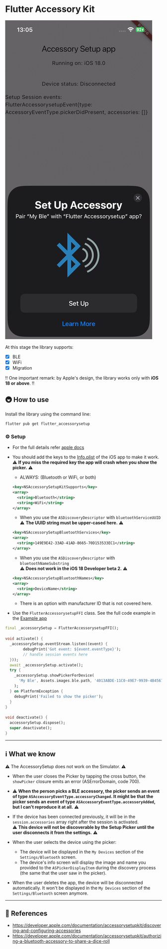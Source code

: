 
# Flutter Accessory Kit

![](.github/flutter-accessorysetup.png)

At this stage the library supports:

- [x] BLE
- [x] WiFi
- [x] Migration

‼️ One important remark: by Apple's design, the library works only with **iOS 18 or above**. ‼️

## 🚇 How to use

Install the library using the command line:

```sh
flutter pub get flutter_accessorysetup
```

### ⚙️ Setup

- For the full details refer [apple docs](https://developer.apple.com/documentation/accessorysetupkit/discovering-and-configuring-accessories)
- You should add the keys to the [Info.plist](./example/ios/Runner/Info.plist) of the iOS app to make it work.
  ⚠️ **If you miss the required key the app will crash when you show the picker.** ⚠️

  - ALWAYS: (Bluetooth or WiFi, or both)

  ```xml
  <key>NSAccessorySetupKitSupports</key>
  <array>
    <string>Bluetooth</string>
    <string>WiFi</string>
  </array>
  ```

  - When you use the `ASDiscoveryDescriptor` with `bluetoothServiceUUID`  
    ⚠️ **The UUID string must be upper-cased here.** ⚠️

  ```xml
  <key>NSAccessorySetupBluetoothServices</key>
  <array>
    <string>149E9E42-33AD-41AD-8665-70D153533EC1</string>
  </array>
  ```

  - When you use the `ASDiscoveryDescriptor` with `bluetoothNameSubstring`  
    ⚠️ **Does not work in the iOS 18 Developer beta 2.** ⚠️

  ```xml
  <key>NSAccessorySetupBluetoothNames</key>
  <array>
    <string>DeviceName</string>
  </array>
  ```

  - There is an option with manufacturer ID that is not covered here.

- Use the `FlutterAccessorysetupFFI` class. See the full code example in the [Example app](./example/lib/main.dart)

```dart
final _accessorySetup = FlutterAccessorysetupFFI();

void activate() {
  _accessorySetup.eventStream.listen((event) {
        debugPrint('Got event: ${event.eventType}');
        // handle session events here
  }));
  await _accessorySetup.activate();
  try {
    _accessorySetup.showPickerForDevice(
      'My Ble', Assets.images.ble.path, '4013ABDE-11C0-49E7-9939-4B4567C26ADA'
    );
  } on PlatformException {
    debugPrint('Failed to show the picker');
  }
}

void deactivate() {
  accessorySetup.dispose();
  super.deactivate();
}
```

---

## ℹ️ What we know

⚠️ The AccessorySetup does not work on the Simulator. ⚠️

- When the user closes the Picker by tapping the cross button, the `showPicker` closure emits an error (ASErrorDomain, code 700).

- ⚠️ **When the person picks a BLE accessory, the picker sends an event of type `ASAccessoryEventType.accessoryChanged`. It might be that the picker sends an event of type `ASAccessoryEventType.accessoryAdded`, but I can't reproduce it at all.** ⚠️

- If the device has been connected previously, it will be in the `session.accessories` array right after the session is activated.  
  ⚠️ **This device will not be discoverable by the Setup Picker until the user disconnects it from the settings.** ⚠️

- When the user selects the device using the picker:
  - The device will be displayed in the `My Devices` section of the `Settings/Bluetooth` screen.
  - The device's info screen will display the image and name you provided to the `ASPickerDisplayItem` during the discovery process (the same that the user saw in the picker).

- When the user deletes the app, the device will be disconnected automatically. It won't be displayed in the `My Devices` section of the `Settings/Bluetooth` screen anymore.

---

## 📗 References

- <https://developer.apple.com/documentation/accessorysetupkit/discovering-and-configuring-accessories>
- <https://developer.apple.com/documentation/accessorysetupkit/authorizing-a-bluetooth-accessory-to-share-a-dice-roll>
